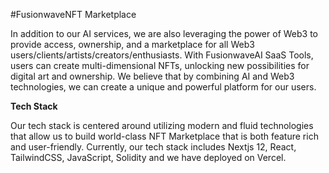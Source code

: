 #FusionwaveNFT Marketplace

In addition to our AI services, we are also leveraging the power of Web3 to provide access, ownership, and a marketplace for all Web3 users/clients/artists/creators/enthusiasts. With FusionwaveAI SaaS Tools, users can create multi-dimensional NFTs, unlocking new possibilities for digital art and ownership. We believe that by combining AI and Web3 technologies, we can create a unique and powerful platform for our users.

**Tech Stack**

Our tech stack is centered around utilizing modern and fluid technologies that allow us to build world-class NFT Marketplace that is both feature rich and user-friendly. Currently, our tech stack includes Nextjs 12, React, TailwindCSS, JavaScript, Solidity and we have deployed on Vercel.

